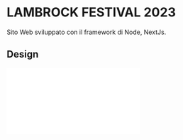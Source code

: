 # LAMBROCK FESTIVAL 2023

Sito Web sviluppato con il framework di Node, NextJs.

## Design 
![](./ARCHITETTURA%20SITO.pdf)
